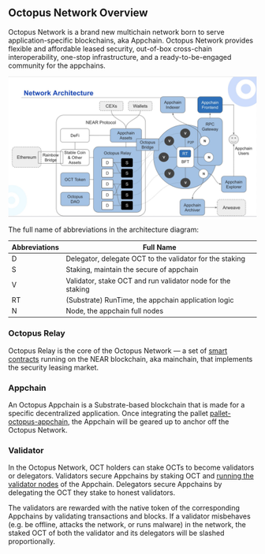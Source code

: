 ## Octopus Network Overview

Octopus Network is a brand new multichain network born to serve application-specific blockchains, aka Appchain. Octopus Network provides flexible and affordable leased security, out-of-box cross-chain interoperability, one-stop infrastructure, and a ready-to-be-engaged community for the appchains.

![Octopus Network Architecture](./Octopus_Architecture.png)

The full name of abbreviations in the architecture diagram:

| Abbreviations | Full Name  |
|------|------|
| D | Delegator, delegate OCT to the validator for the staking |
| S | Staking, maintain the secure of appchain |
| V | Validator, stake OCT and run validator node for the staking |
| RT | (Substrate) RunTime, the appchain application logic |
| N | Node, the appchain full nodes | 

### Octopus Relay

Octopus Relay is the core of the Octopus Network — a set of  [smart contracts](https://github.com/octopus-network/octopus-relay-contract) running on the NEAR blockchain, aka mainchain, that implements the security leasing market.

### Appchain

An Octopus Appchain is a Substrate-based blockchain that is made for a specific decentralized application. Once integrating the pallet [pallet-octopus-appchain](https://github.com/octopus-network/pallet-octopus-appchain), the Appchain will be geared up to anchor off the Octopus Network.

### Validator

In the Octopus Network, OCT holders can stake OCTs to become validators or delegators. Validators secure Appchains by staking OCT and [running the validator nodes](../maintain/validator-guide.md) of the Appchain. Delegators secure Appchains by delegating the OCT they stake to honest validators.

The validators are rewarded with the native token of the corresponding Appchains by validating transactions and blocks. If a validator misbehaves (e.g. be offline, attacks the network, or runs malware) in the network, the staked OCT of both the validator and its delegators will be slashed proportionally.
